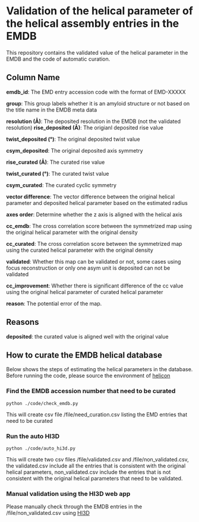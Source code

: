 # Validation of the helical parameter of the helical assembly entries in the EMDB

This repository contains the validated value of the helical parameter in the EMDB and the code of automatic curation. 

## Column Name

**emdb_id**: The EMD entry accession code with the format of EMD-XXXXX

**group**: This group labels whether it is an amyloid structure or not based on the title name in the EMDB meta data

**resolution (Å)**: The deposited resolution in the EMDB (not the validated resolution)
**rise_deposited (Å)**: The origianl deposited rise value

**twist_deposited (°)**: The original deposited twist value

**csym_deposited**: The original deposited axis symmetry

**rise_curated (Å)**: The curated rise value

**twist_curated (°)**: The curated twist value

**csym_curated**: The curated cyclic symmetry

**vector difference**: The vector difference between the original helical parameter and deposited helical parameter based on the estimated radius

**axes order**: Determine whether the z axis is aligned with the helical axis

**cc_emdb**: The cross correlation score between the symmetrized map using the original helical parameter with the original density

**cc_curated**: The cross correlation score between the symmetrized map using the curated helical parameter with the original density

**validated**: Whether this map can be validated or not, some cases using focus reconstruction or only one asym unit is deposited can not be validated

**cc_improvement**: Whether there is significant difference of the cc value using the original helical parameter of curated helical parameter

**reason**: The potential error of the map.

## Reasons

**deposited**: the curated value is aligned well with the original value

## How to curate the EMDB helical database

Below shows the steps of estimating the helical parameters in the database. Before running the code, please source the environment of [helicon](https://github.com/jianglab/helicon)

### Find the EMDB accession number that need to be curated

```
python ./code/check_emdb.py
```

This will create csv file /file/need_curation.csv listing the EMD entries that need to be curated

### Run the auto HI3D

```
python ./code/auto_hi3d.py
```

This will create two csv files /file/validated.csv and /file/non_validated.csv, the validated.csv include all the entries that is consistent with the original helical parameters, non_validated.csv include the entries that is not consistent with the original helical parameters that need to be validated. 

### Manual validation using the HI3D web app

Please manually check through the EMDB entries in the /file/non_validated.csv using [HI3D](https://jiang.bio.purdue.edu/hi3d/)
